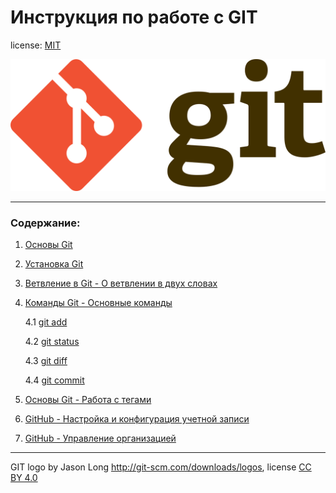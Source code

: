 # Инструкция по работе с GIT

license: [MIT](/license.md)

![git-logo](/assets/git-logo.png)

---

### Содержание:
1. [Основы Git](/git.md)
2. [Установка Git](/install.md)
3. [Ветвление в Git - О ветвлении в двух словах](/vetvl.md)
4. [Команды Git - Основные команды](/comands.md)

    4.1 [git add](comands.md)

    4.2 [git status](comands.md)

    4.3 [git diff](comands.md)

    4.4 [git commit](comands.md)
5. [Основы Git - Работа с тегами](tags.md)

6. [GitHub - Настройка и конфигурация учетной записи](github.md)
7. [GitHub - Управление организацией](control.md)


---


GIT logo by Jason Long http://git-scm.com/downloads/logos,
license [CC BY 4.0](https://creativecommons.org/licenses/by/4.0/)